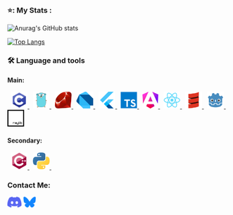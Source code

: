 ### ⭐: My Stats :

![Anurag's GitHub stats](https://github-readme-stats-chi-jade-92.vercel.app/api?username=Adriwang&show_icons=true&theme=radical)

[![Top Langs](https://github-readme-stats.vercel.app/api/top-langs/?username=Adriwang&layout=donut&theme=radical)](github-readme-stats-chi-jade-92.vercel.app)

<h3 align="left">🛠 Language and tools</h3>

<div align="left">

  <div>
    
  <h4>
    Main:
  </h4>
  &nbsp;
  <a href="https://www.open-std.org/jtc1/sc22/wg14/">
    <img src="Icons/C.svg" height="38" alt="C logo" />
  </a>
  &nbsp;
  <a href="https://go.dev/">
    <img src="Icons/Go.svg" height="38" alt="Go logo"  />
  </a>
  &nbsp;
  <a href="https://www.ruby-lang.org/en/">
    <img src="Icons/Ruby.svg" height="38" alt="Ruby logo"  />
  </a>
  &nbsp;
  <a href="https://dart.dev/">
    <img src="Icons/Dart.svg" height="38" alt="Dart Logo"  />
  </a>
  &nbsp;
  <a href="https://flutter.dev/">
    <img src="Icons/Flutter.svg" height="38" alt="Flutter Logo"  />
  </a>
  &nbsp;
  <a href="https://www.typescriptlang.org/">
    <img src="Icons/TypeScript.svg" height="38" alt="TypeScript logo"  />
  </a>
  &nbsp;
  <a href="https://angular.dev/">
    <img src="Icons/Angular.svg" height="38" alt="AngularJS logo"  />
  </a>
  &nbsp;
  <a href="https://react.dev/">
    <img src="Icons/React.svg" height="38" alt="React logo"  />
  </a>
  &nbsp;
  <a href="https://www.scala-lang.org/">
     <img src="Icons/Scala.svg" height="38" alt="Scala logo"  />
  </a>
  &nbsp;
  <a href="https://godotengine.org/">
    <img src="Icons/Godot.svg" height="38" alt="Godot logo"  />
  </a>
  &nbsp;
  <a href="https://www.raylib.com/">
    <img src="Icons/Raylib.svg" height="38" alt="Raylib logo"  />
  </a>
  </div>

  <div>
    <h4>
      Secondary:
    </h4>
  &nbsp;
  <a href="https://isocpp.org/">
    <img src="Icons/cplusplus.svg" height="38" alt="C++ logo" />
  </a>
  &nbsp;
  <a href="https://www.python.org/">
    <img src="Icons/Python.svg" height="38" alt="Python logo"  />
  </a>
  &nbsp;
  </div>
  
</div>

<h3 align="left">Contact Me:</h3>
<p align="left">
<a href="https://www.discordapp.com/users/511983544269275137" target="blank"><img align="center" src="Icons/Discord.svg" alt="Discord" height="25" /></a>
<a href="https://bsky.app/profile/adriwang.bsky.social" target="blank"><img align="center" src="Icons/Bluesky.svg" alt="Bluesky" height="25" /></a>
</p>
